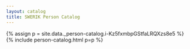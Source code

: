 ```yaml
---
layout: catalog
title: SWERIK Person Catalog
---
```

{% assign p = site.data._person-catalog.i-Kz5fxmbpGStfaLRQXzs8e5 %}
{% include person-catalog.html p=p %}

